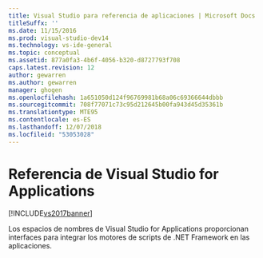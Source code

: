 ```yaml
---
title: Visual Studio para referencia de aplicaciones | Microsoft Docs
titleSuffx: ''
ms.date: 11/15/2016
ms.prod: visual-studio-dev14
ms.technology: vs-ide-general
ms.topic: conceptual
ms.assetid: 877a0fa3-4b6f-4056-b320-d8727793f708
caps.latest.revision: 12
author: gewarren
ms.author: gewarren
manager: ghogen
ms.openlocfilehash: 1a651050d124f96769981b68a06c69366644dbbb
ms.sourcegitcommit: 708f77071c73c95d212645b00fa943d45d35361b
ms.translationtype: MTE95
ms.contentlocale: es-ES
ms.lasthandoff: 12/07/2018
ms.locfileid: "53053028"
---
```

# <a name="visual-studio-for-applications-reference"></a>Referencia de Visual Studio for Applications
[!INCLUDE[vs2017banner](../../includes/vs2017banner.md)]

Los espacios de nombres de Visual Studio for Applications proporcionan interfaces para integrar los motores de scripts de .NET Framework en las aplicaciones.